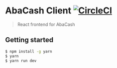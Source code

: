 # AbaCash Client [![CircleCI](https://circleci.com/gh/abakusbackup/abacash-client.svg?style=svg&circle-token=809d350562eff94f9ebe5a690cc86e17d30112be)](https://circleci.com/gh/abakusbackup/abacash-client)

> React frontend for AbaCash

## Getting started
```bash
$ npm install -g yarn
$ yarn
$ yarn run dev
```

